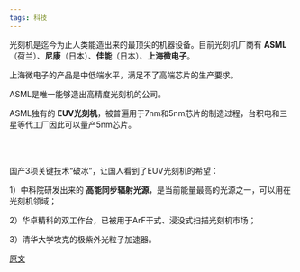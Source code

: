 ```yaml
---
tags: 科技
---
```




光刻机是迄今为止人类能造出来的最顶尖的机器设备。目前光刻机厂商有 **ASML**（荷兰）、**尼康**（日本）、**佳能**（日本）、**上海微电子**。

上海微电子的产品是中低端水平，满足不了高端芯片的生产要求。

ASML是唯一能够造出高精度光刻机的公司。

ASML独有的 **EUV光刻机**，被普遍用于7nm和5nm芯片的制造过程，台积电和三星等代工厂因此可以量产5nm芯片。

<br><br>

国产3项关键技术“破冰”，让国人看到了EUV光刻机的希望：

1）中科院研发出来的 **高能同步辐射光源**，是当前能量最高的光源之一，可以用在光刻机领域；

2）华卓精科的双工作台，已被用于ArF干式、浸没式扫描光刻机市场；

3）清华大学攻克的极紫外光粒子加速器。

[原文](https://mp.weixin.qq.com/s/XgkqbbxROoqb7LuC28zJeQ)
